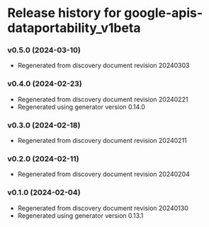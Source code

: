 # Release history for google-apis-dataportability_v1beta

### v0.5.0 (2024-03-10)

* Regenerated from discovery document revision 20240303

### v0.4.0 (2024-02-23)

* Regenerated from discovery document revision 20240221
* Regenerated using generator version 0.14.0

### v0.3.0 (2024-02-18)

* Regenerated from discovery document revision 20240211

### v0.2.0 (2024-02-11)

* Regenerated from discovery document revision 20240204

### v0.1.0 (2024-02-04)

* Regenerated from discovery document revision 20240130
* Regenerated using generator version 0.13.1

